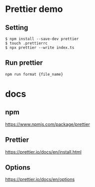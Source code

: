 # Prettier demo

## Setting

```
$ npm install --save-dev prettier
$ touch .prettierrc
$ npx prettier --write index.ts
```

## Run prettier

```
npm run format {file_name}
```

# docs

## npm

https://www.npmjs.com/package/prettier

## Prettier

https://prettier.io/docs/en/install.html

## Options

https://prettier.io/docs/en/options
